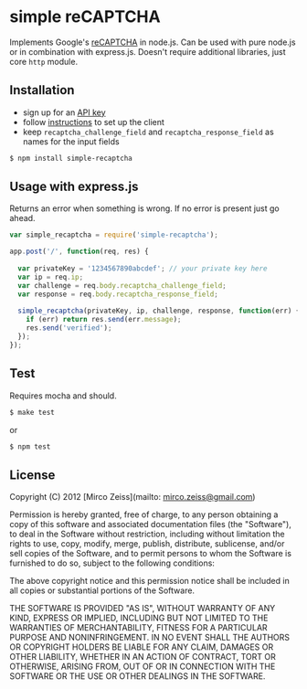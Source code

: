 # simple reCAPTCHA

Implements Google's [reCAPTCHA](https://developers.google.com/recaptcha/) in node.js. Can be used with pure node.js or in combination with express.js. Doesn't require additional libraries, just core `http` module.

## Installation

- sign up for an [API key](https://www.google.com/recaptcha/admin/create)
- follow [instructions](https://developers.google.com/recaptcha/docs/display#Standard) to set up the client
- keep `recaptcha_challenge_field` and `recaptcha_response_field` as names for the input fields

```bash
$ npm install simple-recaptcha
```

## Usage with express.js

Returns an error when something is wrong. If no error is present just go ahead.

```js
var simple_recaptcha = require('simple-recaptcha');

app.post('/', function(req, res) {
  
  var privateKey = '1234567890abcdef'; // your private key here
  var ip = req.ip;
  var challenge = req.body.recaptcha_challenge_field;
  var response = req.body.recaptcha_response_field;
      
  simple_recaptcha(privateKey, ip, challenge, response, function(err) {
    if (err) return res.send(err.message);
    res.send('verified');
  });
});
```

## Test

Requires mocha and should.

```bash
$ make test
```

or

```bash
$ npm test
```

## License

Copyright (C) 2012 [Mirco Zeiss](mailto: mirco.zeiss@gmail.com)

Permission is hereby granted, free of charge, to any person obtaining a copy of this software and associated documentation files (the "Software"), to deal in the Software without restriction, including without limitation the rights to use, copy, modify, merge, publish, distribute, sublicense, and/or sell copies of the Software, and to permit persons to whom the Software is furnished to do so, subject to the following conditions:

The above copyright notice and this permission notice shall be included in all copies or substantial portions of the Software.

THE SOFTWARE IS PROVIDED "AS IS", WITHOUT WARRANTY OF ANY KIND, EXPRESS OR IMPLIED, INCLUDING BUT NOT LIMITED TO THE WARRANTIES OF MERCHANTABILITY, FITNESS FOR A PARTICULAR PURPOSE AND NONINFRINGEMENT. IN NO EVENT SHALL THE AUTHORS OR COPYRIGHT HOLDERS BE LIABLE FOR ANY CLAIM, DAMAGES OR OTHER LIABILITY, WHETHER IN AN ACTION OF CONTRACT, TORT OR OTHERWISE, ARISING FROM, OUT OF OR IN CONNECTION WITH THE SOFTWARE OR THE USE OR OTHER DEALINGS IN THE SOFTWARE.